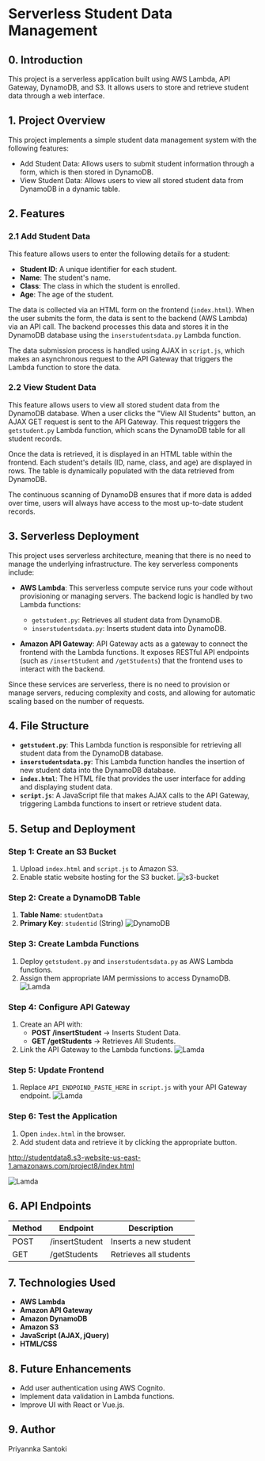 # Serverless Student Data Management

## 0. Introduction

This project is a serverless application built using AWS Lambda, API Gateway, DynamoDB, and S3. It allows users to store and retrieve student data through a web interface.

## 1. Project Overview

This project implements a simple student data management system with the following features:

- Add Student Data: Allows users to submit student information through a form, which is then stored in DynamoDB.
- View Student Data: Allows users to view all stored student data from DynamoDB in a dynamic table.

## 2. Features

### 2.1 Add Student Data
This feature allows users to enter the following details for a student:
- **Student ID**: A unique identifier for each student.
- **Name**: The student's name.
- **Class**: The class in which the student is enrolled.
- **Age**: The age of the student.

The data is collected via an HTML form on the frontend (`index.html`). When the user submits the form, the data is sent to the backend (AWS Lambda) via an API call. The backend processes this data and stores it in the DynamoDB database using the `inserstudentsdata.py` Lambda function.

The data submission process is handled using AJAX in `script.js`, which makes an asynchronous request to the API Gateway that triggers the Lambda function to store the data.

### 2.2 View Student Data
This feature allows users to view all stored student data from the DynamoDB database. When a user clicks the "View All Students" button, an AJAX GET request is sent to the API Gateway. This request triggers the `getstudent.py` Lambda function, which scans the DynamoDB table for all student records.

Once the data is retrieved, it is displayed in an HTML table within the frontend. Each student's details (ID, name, class, and age) are displayed in rows. The table is dynamically populated with the data retrieved from DynamoDB.

The continuous scanning of DynamoDB ensures that if more data is added over time, users will always have access to the most up-to-date student records.

## 3. Serverless Deployment
This project uses serverless architecture, meaning that there is no need to manage the underlying infrastructure. The key serverless components include:

- **AWS Lambda**: This serverless compute service runs your code without provisioning or managing servers. The backend logic is handled by two Lambda functions:
  - `getstudent.py`: Retrieves all student data from DynamoDB.
  - `inserstudentsdata.py`: Inserts student data into DynamoDB.

- **Amazon API Gateway**: API Gateway acts as a gateway to connect the frontend with the Lambda functions. It exposes RESTful API endpoints (such as `/insertStudent` and `/getStudents`) that the frontend uses to interact with the backend.

Since these services are serverless, there is no need to provision or manage servers, reducing complexity and costs, and allowing for automatic scaling based on the number of requests.

## 4. File Structure

- **`getstudent.py`**: This Lambda function is responsible for retrieving all student data from the DynamoDB database.
- **`inserstudentsdata.py`**: This Lambda function handles the insertion of new student data into the DynamoDB database.
- **`index.html`**: The HTML file that provides the user interface for adding and displaying student data.
- **`script.js`**: A JavaScript file that makes AJAX calls to the API Gateway, triggering Lambda functions to insert or retrieve student data.



## 5. Setup and Deployment

### Step 1: Create an S3 Bucket
1. Upload `index.html` and `script.js` to Amazon S3.
2. Enable static website hosting for the S3 bucket.
 ![s3-bucket](https://github.com/priyannkasantoki1/project1/blob/main/severless-project-ami/serverless-project-imges2.jpg)

### Step 2: Create a DynamoDB Table
1. **Table Name**: `studentData`
2. **Primary Key**: `studentid` (String)
 ![DynamoDB](https://github.com/priyannkasantoki1/project1/blob/main/severless-project-ami/serverless-project-imges5.jpg)

### Step 3: Create Lambda Functions
1. Deploy `getstudent.py` and `inserstudentsdata.py` as AWS Lambda functions.
2. Assign them appropriate IAM permissions to access DynamoDB.
![Lamda](https://github.com/priyannkasantoki1/project1/blob/main/severless-project-ami/serverless-project-imges4.jpg)
### Step 4: Configure API Gateway
1. Create an API with:
   - **POST /insertStudent** → Inserts Student Data.
   - **GET /getStudents** → Retrieves All Students.
2. Link the API Gateway to the Lambda functions.
 ![Lamda](https://github.com/priyannkasantoki1/project1/blob/main/severless-project-ami/serverless-project-imges1.jpg)
 
### Step 5: Update Frontend
1. Replace `API_ENDPOIND_PASTE_HERE` in `script.js` with your API Gateway endpoint.
![Lamda](https://github.com/priyannkasantoki1/project1/blob/main/severless-project-ami/serverless-project-images7.jpg)
### Step 6: Test the Application
1. Open `index.html` in the browser.
2. Add student data and retrieve it by clicking the appropriate button.

 http://studentdata8.s3-website-us-east-1.amazonaws.com/project8/index.html
 
 ![Lamda](https://github.com/priyannkasantoki1/project1/blob/main/severless-project-ami/serverless-project-images6.jpg)

## 6. API Endpoints

| Method | Endpoint         | Description          |
|--------|------------------|----------------------|
| POST   | /insertStudent   | Inserts a new student|
| GET    | /getStudents     | Retrieves all students|

## 7. Technologies Used

- **AWS Lambda**
- **Amazon API Gateway**
- **Amazon DynamoDB**
- **Amazon S3**
- **JavaScript (AJAX, jQuery)**
- **HTML/CSS**

## 8. Future Enhancements

- Add user authentication using AWS Cognito.
- Implement data validation in Lambda functions.
- Improve UI with React or Vue.js.

## 9. Author

Priyannka Santoki


